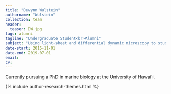 ```yaml
---
title: "Devynn Wulstein"
authorname: "Wulstein"
collection: team
header:
  teaser: DW.jpg
tags: alumni
tagline: "Undergraduate Student<br>Alumni"
subject: "Using light-sheet and differential dynamic microscopy to study transport of DNA"
date-start: 2015-11-01
date-end: 2019-07-01
email: 
cv: 
---
```


<p align= "justify">
Currently pursuing a PhD in marine biology at the University of Hawai'i.

{% include author-research-themes.html %}
